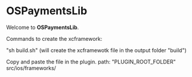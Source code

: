 # OSPaymentsLib

Welcome to **OSPaymentsLib**. 

Commands to create the xcframework:

"sh build.sh" (will create the xcframewotk file in the output folder "build")

Copy and paste the file in the plugin.
path: "PLUGIN_ROOT_FOLDER" src/ios/frameworks/

